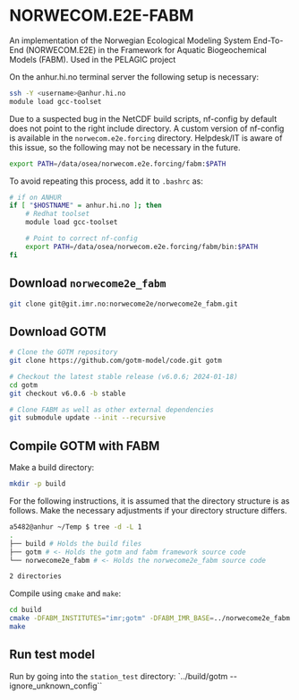 # NORWECOM.E2E-FABM

An implementation of the Norwegian Ecological Modeling System End-To-End (NORWECOM.E2E) in the Framework for Aquatic Biogeochemical Models (FABM). Used in the PELAGIC project

On the anhur.hi.no terminal server the following setup is necessary:

```bash
ssh -Y <username>@anhur.hi.no
module load gcc-toolset
```

Due to a suspected bug in the NetCDF build scripts, nf-config by default does not point to the right include directory. A custom version of nf-config is available in the `norwecom.e2e.forcing` directory. Helpdesk/IT is aware of this issue, so the following may not be necessary in the future.

```bash
export PATH=/data/osea/norwecom.e2e.forcing/fabm:$PATH
```

To avoid repeating this process,  add it to `.bashrc` as:
```bash
# if on ANHUR
if [ "$HOSTNAME" = anhur.hi.no ]; then
    # Redhat toolset
    module load gcc-toolset

    # Point to correct nf-config
    export PATH=/data/osea/norwecom.e2e.forcing/fabm/bin:$PATH
fi
```

## Download `norwecome2e_fabm`

```bash
git clone git@git.imr.no:norwecome2e/norwecome2e_fabm.git
```

## Download GOTM

```bash
# Clone the GOTM repository
git clone https://github.com/gotm-model/code.git gotm

# Checkout the latest stable release (v6.0.6; 2024-01-18)
cd gotm
git checkout v6.0.6 -b stable

# Clone FABM as well as other external dependencies
git submodule update --init --recursive
```

## Compile GOTM with FABM

Make a build directory:
```bash
mkdir -p build
```

For the following instructions, it is assumed that the directory structure is as follows. Make the necessary adjustments if your directory structure differs.

```bash
a5482@anhur ~/Temp $ tree -d -L 1
.
├── build # Holds the build files
├── gotm # <- Holds the gotm and fabm framework source code
└── norwecome2e_fabm # <- Holds the norwecome2e_fabm source code

2 directories
```

Compile using `cmake` and `make`:

```bash
cd build
cmake -DFABM_INSTITUTES="imr;gotm" -DFABM_IMR_BASE=../norwecome2e_fabm ../gotm
make
```

## Run test model

Run by going into the `station_test` directory:
`../build/gotm --ignore_unknown_config``


